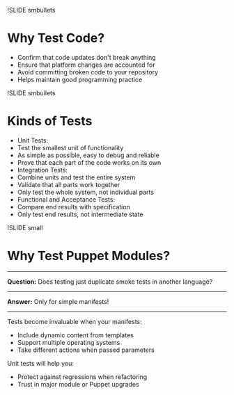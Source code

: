 !SLIDE smbullets
# Why Test Code?

* Confirm that code updates don't break anything
* Ensure that platform changes are accounted for
* Avoid committing broken code to your repository
* Helps maintain good programming practice


!SLIDE smbullets
# Kinds of Tests

* Unit Tests:
 * Test the smallest unit of functionality
 * As simple as possible, easy to debug and reliable
 * Prove that each part of the code works on its own
* Integration Tests:
 * Combine units and test the entire system
 * Validate that all parts work together
 * Only test the whole system, not individual parts
* Functional and Acceptance Tests:
 * Compare end results with specification
 * Only test end results, not intermediate state


!SLIDE small
# Why Test Puppet Modules?

****

**Question:** Does testing just duplicate smoke tests in another language?

****

**Answer:** Only for simple manifests!

****

Tests become invaluable when your manifests:

* Include dynamic content from templates
* Support multiple operating systems
* Take different actions when passed parameters

Unit tests will help you:

* Protect against regressions when refactoring
* Trust in major module or Puppet upgrades
